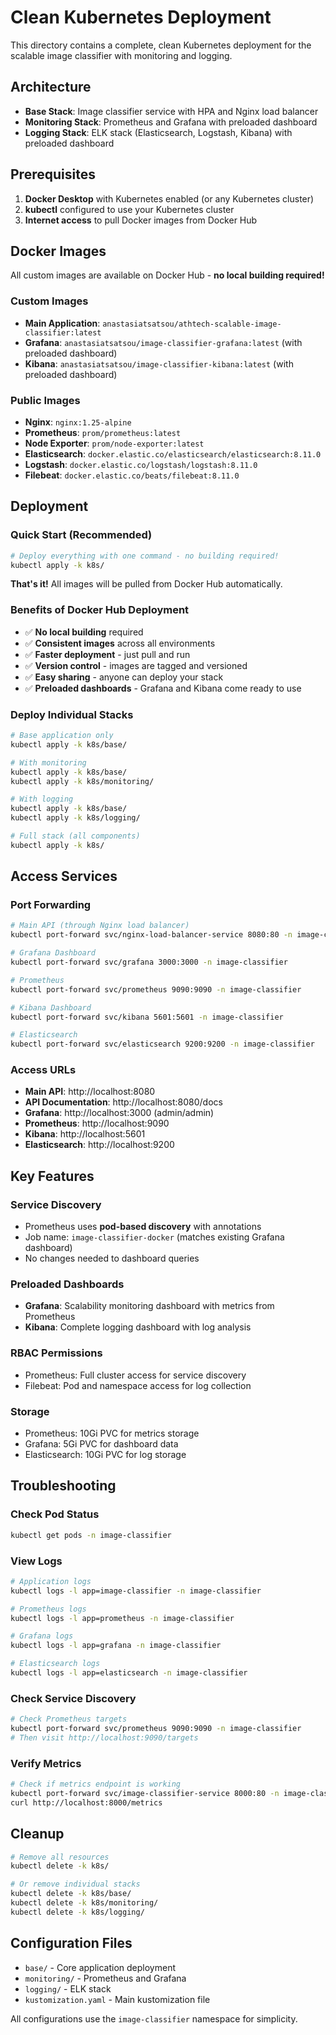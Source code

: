 # Clean Kubernetes Deployment

This directory contains a complete, clean Kubernetes deployment for the scalable image classifier with monitoring and logging.

## Architecture

- **Base Stack**: Image classifier service with HPA and Nginx load balancer
- **Monitoring Stack**: Prometheus and Grafana with preloaded dashboard
- **Logging Stack**: ELK stack (Elasticsearch, Logstash, Kibana) with preloaded dashboard

## Prerequisites

1. **Docker Desktop** with Kubernetes enabled (or any Kubernetes cluster)
2. **kubectl** configured to use your Kubernetes cluster
3. **Internet access** to pull Docker images from Docker Hub

## Docker Images

All custom images are available on Docker Hub - **no local building required!**

### Custom Images
- **Main Application**: `anastasiatsatsou/athtech-scalable-image-classifier:latest`
- **Grafana**: `anastasiatsatsou/image-classifier-grafana:latest` (with preloaded dashboard)
- **Kibana**: `anastasiatsatsou/image-classifier-kibana:latest` (with preloaded dashboard)

### Public Images
- **Nginx**: `nginx:1.25-alpine`
- **Prometheus**: `prom/prometheus:latest`
- **Node Exporter**: `prom/node-exporter:latest`
- **Elasticsearch**: `docker.elastic.co/elasticsearch/elasticsearch:8.11.0`
- **Logstash**: `docker.elastic.co/logstash/logstash:8.11.0`
- **Filebeat**: `docker.elastic.co/beats/filebeat:8.11.0`

## Deployment

### Quick Start (Recommended)
```bash
# Deploy everything with one command - no building required!
kubectl apply -k k8s/
```

**That's it!** All images will be pulled from Docker Hub automatically.

### Benefits of Docker Hub Deployment
- ✅ **No local building** required
- ✅ **Consistent images** across all environments
- ✅ **Faster deployment** - just pull and run
- ✅ **Version control** - images are tagged and versioned
- ✅ **Easy sharing** - anyone can deploy your stack
- ✅ **Preloaded dashboards** - Grafana and Kibana come ready to use

### Deploy Individual Stacks
```bash
# Base application only
kubectl apply -k k8s/base/

# With monitoring
kubectl apply -k k8s/base/
kubectl apply -k k8s/monitoring/

# With logging
kubectl apply -k k8s/base/
kubectl apply -k k8s/logging/

# Full stack (all components)
kubectl apply -k k8s/
```

## Access Services

### Port Forwarding
```bash
# Main API (through Nginx load balancer)
kubectl port-forward svc/nginx-load-balancer-service 8080:80 -n image-classifier

# Grafana Dashboard
kubectl port-forward svc/grafana 3000:3000 -n image-classifier

# Prometheus
kubectl port-forward svc/prometheus 9090:9090 -n image-classifier

# Kibana Dashboard
kubectl port-forward svc/kibana 5601:5601 -n image-classifier

# Elasticsearch
kubectl port-forward svc/elasticsearch 9200:9200 -n image-classifier
```

### Access URLs
- **Main API**: http://localhost:8080
- **API Documentation**: http://localhost:8080/docs
- **Grafana**: http://localhost:3000 (admin/admin)
- **Prometheus**: http://localhost:9090
- **Kibana**: http://localhost:5601
- **Elasticsearch**: http://localhost:9200

## Key Features

### Service Discovery
- Prometheus uses **pod-based discovery** with annotations
- Job name: `image-classifier-docker` (matches existing Grafana dashboard)
- No changes needed to dashboard queries

### Preloaded Dashboards
- **Grafana**: Scalability monitoring dashboard with metrics from Prometheus
- **Kibana**: Complete logging dashboard with log analysis

### RBAC Permissions
- Prometheus: Full cluster access for service discovery
- Filebeat: Pod and namespace access for log collection

### Storage
- Prometheus: 10Gi PVC for metrics storage
- Grafana: 5Gi PVC for dashboard data
- Elasticsearch: 10Gi PVC for log storage

## Troubleshooting

### Check Pod Status
```bash
kubectl get pods -n image-classifier
```

### View Logs
```bash
# Application logs
kubectl logs -l app=image-classifier -n image-classifier

# Prometheus logs
kubectl logs -l app=prometheus -n image-classifier

# Grafana logs
kubectl logs -l app=grafana -n image-classifier

# Elasticsearch logs
kubectl logs -l app=elasticsearch -n image-classifier
```

### Check Service Discovery
```bash
# Check Prometheus targets
kubectl port-forward svc/prometheus 9090:9090 -n image-classifier
# Then visit http://localhost:9090/targets
```

### Verify Metrics
```bash
# Check if metrics endpoint is working
kubectl port-forward svc/image-classifier-service 8000:80 -n image-classifier
curl http://localhost:8000/metrics
```

## Cleanup

```bash
# Remove all resources
kubectl delete -k k8s/

# Or remove individual stacks
kubectl delete -k k8s/base/
kubectl delete -k k8s/monitoring/
kubectl delete -k k8s/logging/
```

## Configuration Files

- `base/` - Core application deployment
- `monitoring/` - Prometheus and Grafana
- `logging/` - ELK stack
- `kustomization.yaml` - Main kustomization file

All configurations use the `image-classifier` namespace for simplicity.
